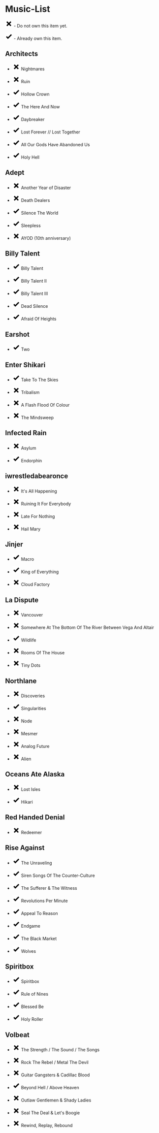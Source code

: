 # Music-List

![[ ]](./img/close_x24.png) - Do not own this item yet.

![[X]](./img/check_x24.png) - Already own this item.

## Architects

- ![[ ]](./img/close_x24.png) Nightmares

- ![[ ]](./img/close_x24.png) Ruin

- ![[X]](./img/check_x24.png) Hollow Crown

- ![[X]](./img/check_x24.png) The Here And Now

- ![[X]](./img/check_x24.png) Daybreaker

- ![[X]](./img/check_x24.png) Lost Forever // Lost Together

- ![[X]](./img/check_x24.png) All Our Gods Have Abandoned Us

- ![[X]](./img/check_x24.png) Holy Hell

## Adept

- ![[ ]](./img/close_x24.png) Another Year of Disaster

- ![[ ]](./img/close_x24.png) Death Dealers

- ![[X]](./img/check_x24.png) Silence The World

- ![[X]](./img/check_x24.png) Sleepless

- ![[ ]](./img/close_x24.png) AYOD (10th anniversary)

## Billy Talent

- ![[X]](./img/check_x24.png) Billy Talent

- ![[X]](./img/check_x24.png) Billy Talent II

- ![[X]](./img/check_x24.png) Billy Talent III

- ![[X]](./img/check_x24.png) Dead Silence

- ![[X]](./img/check_x24.png) Afraid Of Heights

## Earshot

- ![[X]](./img/check_x24.png) Two

## Enter Shikari

- ![[X]](./img/check_x24.png) Take To The Skies

- ![[ ]](./img/close_x24.png) Tribalism

- ![[ ]](./img/close_x24.png) A Flash Flood Of Colour

- ![[ ]](./img/close_x24.png) The Mindsweep

## Infected Rain

- ![[ ]](./img/close_x24.png) Asylum

- ![[X]](./img/check_x24.png) Endorphin

## iwrestledabearonce

- ![[ ]](./img/close_x24.png) It's All Happening

- ![[ ]](./img/close_x24.png) Ruining It For Everybody

- ![[ ]](./img/close_x24.png) Late For Nothing

- ![[ ]](./img/close_x24.png) Hail Mary

## Jinjer

- ![[X]](./img/check_x24.png) Macro

- ![[X]](./img/check_x24.png) King of Everything

- ![[ ]](./img/close_x24.png) Cloud Factory

## La Dispute

- ![[ ]](./img/close_x24.png) Vancouver

- ![[ ]](./img/close_x24.png) Somewhere At The Bottom Of The River Between Vega And Altair

- ![[X]](./img/check_x24.png) Wildlife

- ![[ ]](./img/close_x24.png) Rooms Of The House

- ![[ ]](./img/close_x24.png) Tiny Dots

## Northlane

- ![[ ]](./img/close_x24.png) Discoveries

- ![[X]](./img/check_x24.png) Singularities

- ![[ ]](./img/close_x24.png) Node

- ![[ ]](./img/close_x24.png) Mesmer

- ![[ ]](./img/close_x24.png) Analog Future

- ![[ ]](./img/close_x24.png) Alien

## Oceans Ate Alaska

- ![[ ]](./img/close_x24.png) Lost Isles

- ![[X]](./img/check_x24.png)  Hikari

## Red Handed Denial

- ![[ ]](./img/close_x24.png) Redeemer

## Rise Against

- ![[X]](./img/check_x24.png) The Unraveling

- ![[X]](./img/check_x24.png) Siren Songs Of The Counter-Culture

- ![[X]](./img/check_x24.png) The Sufferer & The Witness

- ![[X]](./img/check_x24.png) Revolutions Per Minute

- ![[X]](./img/check_x24.png) Appeal To Reason

- ![[X]](./img/check_x24.png) Endgame

- ![[X]](./img/check_x24.png) The Black Market

- ![[X]](./img/check_x24.png) Wolves

## Spiritbox

- ![[X]](./img/check_x24.png) Spiritbox

- ![[X]](./img/check_x24.png) Rule of Nines

- ![[X]](./img/check_x24.png) Blessed Be

- ![[X]](./img/check_x24.png) Holy Roller

## Volbeat

- ![[ ]](./img/close_x24.png) The Strength / The Sound / The Songs

- ![[ ]](./img/close_x24.png) Rock The Rebel / Metal The Devil

- ![[ ]](./img/close_x24.png) Guitar Gangsters & Cadillac Blood

- ![[X]](./img/check_x24.png) Beyond Hell / Above Heaven

- ![[ ]](./img/close_x24.png) Outlaw Gentlemen & Shady Ladies

- ![[ ]](./img/close_x24.png) Seal The Deal & Let's Boogie

- ![[ ]](./img/close_x24.png) Rewind, Replay, Rebound
